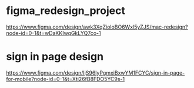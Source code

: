 # figma_redesign_project
https://www.figma.com/design/awk3XqZioloBO6Wxl5yZJS/mac-redesign?node-id=0-1&t=wDaKKIwqGkLYQ7co-1
# sign in page  design 
https://www.figma.com/design/IjS96lyPgmxiBxwYM1FCYC/sign-in-page-for-mobile?node-id=0-1&t=Xti26fB8FDO5YC9s-1

